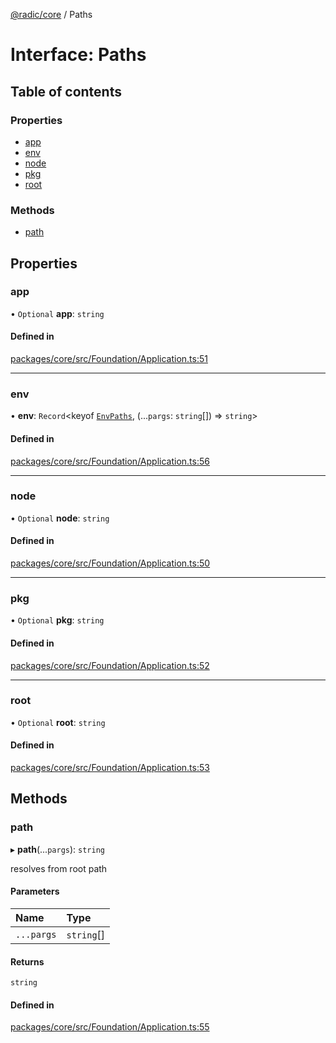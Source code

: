 [@radic/core](../README.md) / Paths

# Interface: Paths

## Table of contents

### Properties

- [app](Paths.md#app)
- [env](Paths.md#env)
- [node](Paths.md#node)
- [pkg](Paths.md#pkg)
- [root](Paths.md#root)

### Methods

- [path](Paths.md#path)

## Properties

### app

• `Optional` **app**: `string`

#### Defined in

[packages/core/src/Foundation/Application.ts:51](https://github.com/robinradic/npm-packages/blob/81c68f6/packages/core/src/Foundation/Application.ts#L51)

___

### env

• **env**: `Record`<keyof [`EnvPaths`](EnvPaths.md), (...`pargs`: `string`[]) => `string`\>

#### Defined in

[packages/core/src/Foundation/Application.ts:56](https://github.com/robinradic/npm-packages/blob/81c68f6/packages/core/src/Foundation/Application.ts#L56)

___

### node

• `Optional` **node**: `string`

#### Defined in

[packages/core/src/Foundation/Application.ts:50](https://github.com/robinradic/npm-packages/blob/81c68f6/packages/core/src/Foundation/Application.ts#L50)

___

### pkg

• `Optional` **pkg**: `string`

#### Defined in

[packages/core/src/Foundation/Application.ts:52](https://github.com/robinradic/npm-packages/blob/81c68f6/packages/core/src/Foundation/Application.ts#L52)

___

### root

• `Optional` **root**: `string`

#### Defined in

[packages/core/src/Foundation/Application.ts:53](https://github.com/robinradic/npm-packages/blob/81c68f6/packages/core/src/Foundation/Application.ts#L53)

## Methods

### path

▸ **path**(...`pargs`): `string`

resolves from root path

#### Parameters

| Name | Type |
| :------ | :------ |
| `...pargs` | `string`[] |

#### Returns

`string`

#### Defined in

[packages/core/src/Foundation/Application.ts:55](https://github.com/robinradic/npm-packages/blob/81c68f6/packages/core/src/Foundation/Application.ts#L55)
